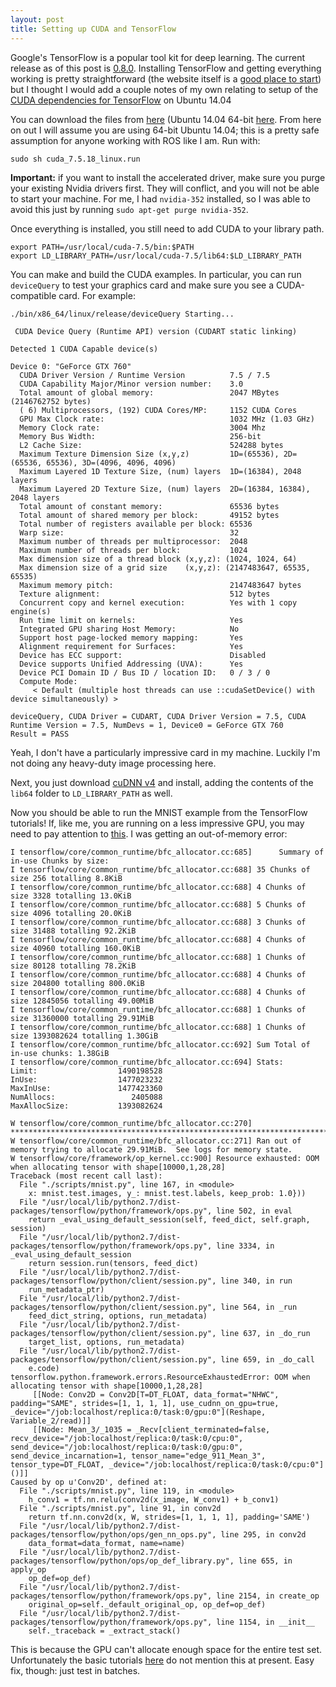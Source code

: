 ```yaml
---
layout: post
title: Setting up CUDA and TensorFlow
---
```


Google's TensorFlow is a popular tool kit for deep learning. The current release as of this post is [0.8.0](https://github.com/tensorflow/tensorflow/releases/tag/v0.8.0). Installing TensorFlow and getting everything working is pretty straightforward (the website itself is a [good place to start](https://www.tensorflow.org/versions/r0.8/get_started/os_setup.html)) but I thought I would add a couple notes of my own relating to setup of the [CUDA dependencies for TensorFlow](https://www.tensorflow.org/versions/r0.8/get_started/os_setup.html#optional-install-cuda-gpus-on-linux) on Ubuntu 14.04

You can download the files from [here](https://developer.nvidia.com/cuda-downloads) (Ubuntu 14.04 64-bit [here](http://developer.download.nvidia.com/compute/cuda/7.5/Prod/local_installers/cuda_7.5.18_linux.run). From here on out I will assume you are using 64-bit Ubuntu 14.04; this is a pretty safe assumption for anyone working with ROS like I am. Run with:

```
sudo sh cuda_7.5.18_linux.run
```

**Important:** if you want to install the accelerated driver, make sure you purge your existing Nvidia drivers first. They will conflict, and you will not be able to start your machine. For me, I had ``nvidia-352`` installed, so I was able to avoid this just by running ``sudo apt-get purge nvidia-352``.

Once everything is installed, you still need to add CUDA to your library path.

```
export PATH=/usr/local/cuda-7.5/bin:$PATH
export LD_LIBRARY_PATH=/usr/local/cuda-7.5/lib64:$LD_LIBRARY_PATH
```

You can make and build the CUDA examples. In particular, you can run ``deviceQuery`` to test your graphics card and make sure you see a CUDA-compatible card. For example:

```
./bin/x86_64/linux/release/deviceQuery Starting...

 CUDA Device Query (Runtime API) version (CUDART static linking)

Detected 1 CUDA Capable device(s)

Device 0: "GeForce GTX 760"
  CUDA Driver Version / Runtime Version          7.5 / 7.5
  CUDA Capability Major/Minor version number:    3.0
  Total amount of global memory:                 2047 MBytes (2146762752 bytes)
  ( 6) Multiprocessors, (192) CUDA Cores/MP:     1152 CUDA Cores
  GPU Max Clock rate:                            1032 MHz (1.03 GHz)
  Memory Clock rate:                             3004 Mhz
  Memory Bus Width:                              256-bit
  L2 Cache Size:                                 524288 bytes
  Maximum Texture Dimension Size (x,y,z)         1D=(65536), 2D=(65536, 65536), 3D=(4096, 4096, 4096)
  Maximum Layered 1D Texture Size, (num) layers  1D=(16384), 2048 layers
  Maximum Layered 2D Texture Size, (num) layers  2D=(16384, 16384), 2048 layers
  Total amount of constant memory:               65536 bytes
  Total amount of shared memory per block:       49152 bytes
  Total number of registers available per block: 65536
  Warp size:                                     32
  Maximum number of threads per multiprocessor:  2048
  Maximum number of threads per block:           1024
  Max dimension size of a thread block (x,y,z): (1024, 1024, 64)
  Max dimension size of a grid size    (x,y,z): (2147483647, 65535, 65535)
  Maximum memory pitch:                          2147483647 bytes
  Texture alignment:                             512 bytes
  Concurrent copy and kernel execution:          Yes with 1 copy engine(s)
  Run time limit on kernels:                     Yes
  Integrated GPU sharing Host Memory:            No
  Support host page-locked memory mapping:       Yes
  Alignment requirement for Surfaces:            Yes
  Device has ECC support:                        Disabled
  Device supports Unified Addressing (UVA):      Yes
  Device PCI Domain ID / Bus ID / location ID:   0 / 3 / 0
  Compute Mode:
     < Default (multiple host threads can use ::cudaSetDevice() with device simultaneously) >

deviceQuery, CUDA Driver = CUDART, CUDA Driver Version = 7.5, CUDA Runtime Version = 7.5, NumDevs = 1, Device0 = GeForce GTX 760
Result = PASS
```

Yeah, I don't have a particularly impressive card in my machine. Luckily I'm not doing any heavy-duty image processing here.

Next, you just download [cuDNN v4](https://developer.nvidia.com/rdp/cudnn-download) and install, adding the contents of the ``lib64`` folder to ``LD_LIBRARY_PATH`` as well.

Now you should be able to run the MNIST example from the TensorFlow tutorials! If, like me, you are running on a less impressive GPU, you may need to pay attention to [this](https://github.com/tensorflow/tensorflow/pull/157). I was getting an out-of-memory error:

```
I tensorflow/core/common_runtime/bfc_allocator.cc:685]      Summary of in-use Chunks by size: 
I tensorflow/core/common_runtime/bfc_allocator.cc:688] 35 Chunks of size 256 totalling 8.8KiB
I tensorflow/core/common_runtime/bfc_allocator.cc:688] 4 Chunks of size 3328 totalling 13.0KiB
I tensorflow/core/common_runtime/bfc_allocator.cc:688] 5 Chunks of size 4096 totalling 20.0KiB
I tensorflow/core/common_runtime/bfc_allocator.cc:688] 3 Chunks of size 31488 totalling 92.2KiB
I tensorflow/core/common_runtime/bfc_allocator.cc:688] 4 Chunks of size 40960 totalling 160.0KiB
I tensorflow/core/common_runtime/bfc_allocator.cc:688] 1 Chunks of size 80128 totalling 78.2KiB
I tensorflow/core/common_runtime/bfc_allocator.cc:688] 4 Chunks of size 204800 totalling 800.0KiB
I tensorflow/core/common_runtime/bfc_allocator.cc:688] 4 Chunks of size 12845056 totalling 49.00MiB
I tensorflow/core/common_runtime/bfc_allocator.cc:688] 1 Chunks of size 31360000 totalling 29.91MiB
I tensorflow/core/common_runtime/bfc_allocator.cc:688] 1 Chunks of size 1393082624 totalling 1.30GiB
I tensorflow/core/common_runtime/bfc_allocator.cc:692] Sum Total of in-use chunks: 1.38GiB
I tensorflow/core/common_runtime/bfc_allocator.cc:694] Stats: 
Limit:                  1490198528
InUse:                  1477023232
MaxInUse:               1477423360
NumAllocs:                 2405088
MaxAllocSize:           1393082624

W tensorflow/core/common_runtime/bfc_allocator.cc:270] **************************************************************************xxxxxxxxxxxxxxxxxxxxxxxxxx
W tensorflow/core/common_runtime/bfc_allocator.cc:271] Ran out of memory trying to allocate 29.91MiB.  See logs for memory state.
W tensorflow/core/framework/op_kernel.cc:900] Resource exhausted: OOM when allocating tensor with shape[10000,1,28,28]
Traceback (most recent call last):
  File "./scripts/mnist.py", line 167, in <module>
    x: mnist.test.images, y_: mnist.test.labels, keep_prob: 1.0}))
  File "/usr/local/lib/python2.7/dist-packages/tensorflow/python/framework/ops.py", line 502, in eval
    return _eval_using_default_session(self, feed_dict, self.graph, session)
  File "/usr/local/lib/python2.7/dist-packages/tensorflow/python/framework/ops.py", line 3334, in _eval_using_default_session
    return session.run(tensors, feed_dict)
  File "/usr/local/lib/python2.7/dist-packages/tensorflow/python/client/session.py", line 340, in run
    run_metadata_ptr)
  File "/usr/local/lib/python2.7/dist-packages/tensorflow/python/client/session.py", line 564, in _run
    feed_dict_string, options, run_metadata)
  File "/usr/local/lib/python2.7/dist-packages/tensorflow/python/client/session.py", line 637, in _do_run
    target_list, options, run_metadata)
  File "/usr/local/lib/python2.7/dist-packages/tensorflow/python/client/session.py", line 659, in _do_call
    e.code)
tensorflow.python.framework.errors.ResourceExhaustedError: OOM when allocating tensor with shape[10000,1,28,28]
	 [[Node: Conv2D = Conv2D[T=DT_FLOAT, data_format="NHWC", padding="SAME", strides=[1, 1, 1, 1], use_cudnn_on_gpu=true, _device="/job:localhost/replica:0/task:0/gpu:0"](Reshape, Variable_2/read)]]
	 [[Node: Mean_3/_1035 = _Recv[client_terminated=false, recv_device="/job:localhost/replica:0/task:0/cpu:0", send_device="/job:localhost/replica:0/task:0/gpu:0", send_device_incarnation=1, tensor_name="edge_911_Mean_3", tensor_type=DT_FLOAT, _device="/job:localhost/replica:0/task:0/cpu:0"]()]]
Caused by op u'Conv2D', defined at:
  File "./scripts/mnist.py", line 119, in <module>
    h_conv1 = tf.nn.relu(conv2d(x_image, W_conv1) + b_conv1)
  File "./scripts/mnist.py", line 91, in conv2d
    return tf.nn.conv2d(x, W, strides=[1, 1, 1, 1], padding='SAME')
  File "/usr/local/lib/python2.7/dist-packages/tensorflow/python/ops/gen_nn_ops.py", line 295, in conv2d
    data_format=data_format, name=name)
  File "/usr/local/lib/python2.7/dist-packages/tensorflow/python/ops/op_def_library.py", line 655, in apply_op
    op_def=op_def)
  File "/usr/local/lib/python2.7/dist-packages/tensorflow/python/framework/ops.py", line 2154, in create_op
    original_op=self._default_original_op, op_def=op_def)
  File "/usr/local/lib/python2.7/dist-packages/tensorflow/python/framework/ops.py", line 1154, in __init__
    self._traceback = _extract_stack()
```

This is because the GPU can't allocate enough space for the entire test set. Unfortunately the basic tutorials [here](https://www.tensorflow.org/versions/r0.8/tutorials/mnist/pros/index.html#f1) do not mention this at present. Easy fix, though: just test in batches.

